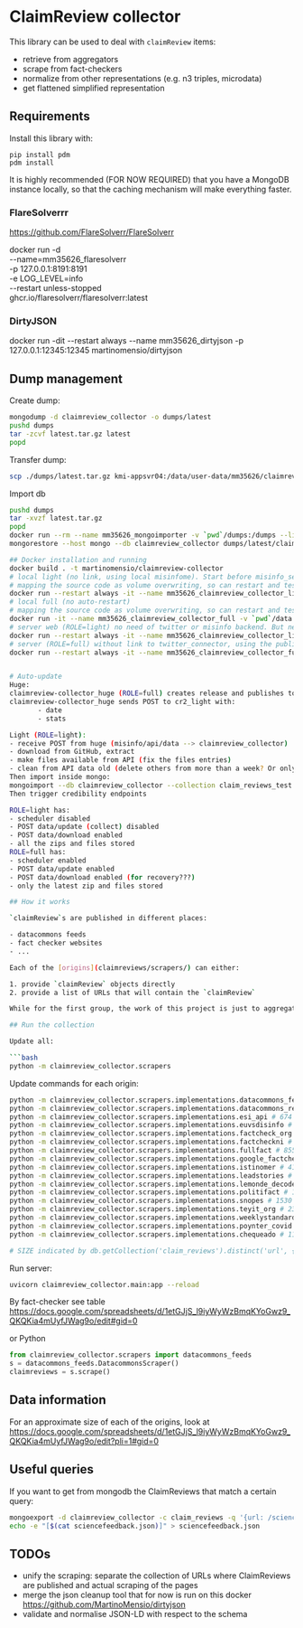 # ClaimReview collector

This library can be used to deal with `claimReview` items:
- retrieve from aggregators
- scrape from fact-checkers
- normalize from other representations (e.g. n3 triples, microdata)
- get flattened simplified representation

## Requirements

Install this library with:
```
pip install pdm
pdm install
```

It is highly recommended (FOR NOW REQUIRED) that you have a MongoDB instance locally, so that the caching mechanism will make everything faster.

### FlareSolverrr

https://github.com/FlareSolverr/FlareSolverr

docker run -d \
  --name=mm35626_flaresolverr \
  -p 127.0.0.1:8191:8191 \
  -e LOG_LEVEL=info \
  --restart unless-stopped \
  ghcr.io/flaresolverr/flaresolverr:latest

### DirtyJSON

docker run -dit --restart always --name mm35626_dirtyjson -p 127.0.0.1:12345:12345 martinomensio/dirtyjson


## Dump management

Create dump:
```bash
mongodump -d claimreview_collector -o dumps/latest
pushd dumps
tar -zcvf latest.tar.gz latest
popd
```

Transfer dump:
```bash
scp ./dumps/latest.tar.gz kmi-appsvr04:/data/user-data/mm35626/claimreview-collector/dumps/latest.tar.gz
```

Import db
```bash
pushd dumps
tar -xvzf latest.tar.gz
popd
docker run --rm --name mm35626_mongoimporter -v `pwd`/dumps:/dumps --link=mm35626_mongo:mongo -it mongo bash
mongorestore --host mongo --db claimreview_collector dumps/latest/claimreview_collector

## Docker installation and running
docker build . -t martinomensio/claimreview-collector
# local light (no link, using local misinfome). Start before misinfo_server
# mapping the source code as volume overwriting, so can restart and test easily
docker run --restart always -it --name mm35626_claimreview_collector_light -v `pwd`/.env:/app/.env -v `pwd`/data:/app/data -v `pwd`/claimreview_collector:/app/claimreview_collector --link=mm35626_mongo:mongo -e MONGO_HOST=mongo:27017 -p 20400:8000 -e ROLE=light martinomensio/claimreview-collector
# local full (no auto-restart)
# mapping the source code as volume overwriting, so can restart and test easily
docker run -it --name mm35626_claimreview_collector_full -v `pwd`/data:/app/data -v `pwd`/.env:/app/.env -v `pwd`/claimreview_collector:/app/claimreview_collector --link=mm35626_flaresolverr:flaresolverr -e FLARESOLVERR_HOST=flaresolverr --link=mm35626_mongo:mongo -e MONGO_HOST=mongo:27017 -e MISINFO_BACKEND="http://misinfo_server:5000" --link=mm35626_misinfo_server:misinfo_server -e TWITTER_CONNECTOR="http://misinfo_server:5000/misinfo/api/twitter" -e DIRTYJSON_REST_ENDPOINT="http://dirtyjson_server:12345" --link=mm35626_dirtyjson:dirtyjson_server -p 20500:8000 -e ROLE=full martinomensio/claimreview-collector
# server web (ROLE=light) no need of twitter or misinfo backend. But need of credibility backend
docker run --restart always -it --name mm35626_claimreview_collector_light -v `pwd`/.env:/app/.env -v `pwd`/data:/app/data --link=mm35626_mongo:mongo -e MONGO_HOST=mongo:27017 -p 127.0.0.1:20400:8000 -e ROLE=light martinomensio/claimreview-collector
# server (ROLE=full) without link to twitter_connector, using the public misinfome API. Credibility need for IFCN only (through misinfomeAPI)
docker run --restart always -it --name mm35626_claimreview_collector_full -v `pwd`/.env:/app/.env -v `pwd`/data:/app/data --link=mm35626_flaresolverr:flaresolverr -e FLARESOLVERR_HOST=flaresolverr:8191 --link=mm35626_mongo:mongo -e MONGO_HOST=mongo:27017 -e MISINFO_BACKEND="https://misinfo.me" -e TWITTER_CONNECTOR="https://misinfo.me/misinfo/api/twitter" -e DIRTYJSON_REST_ENDPOINT="http://dirtyjson_server:12345" --link=mm35626_dirtyjson:dirtyjson_server -p 127.0.0.1:20500:8000 -e ROLE=full -e PUBLISH_GITHUB=true martinomensio/claimreview-collector


# Auto-update
Huge:
claimreview-collector_huge (ROLE=full) creates release and publishes to GitHub
claimreview-collector_huge sends POST to cr2_light with:
       - date
       - stats

Light (ROLE=light):
- receive POST from huge (misinfo/api/data --> claimreview_collector)
- download from GitHub, extract
- make files available from API (fix the files entries)
- clean from API data old (delete others from more than a week? Or only keep zips?)
Then import inside mongo:
mongoimport --db claimreview_collector --collection claim_reviews_test --file data/latest/claim_reviews_raw.json --jsonArray
Then trigger credibility endpoints

ROLE=light has:
- scheduler disabled
- POST data/update (collect) disabled
- POST data/download enabled
- all the zips and files stored
ROLE=full has:
- scheduler enabled
- POST data/update enabled
- POST data/download enabled (for recovery???)
- only the latest zip and files stored

## How it works

`claimReview`s are published in different places:

- datacommons feeds
- fact checker websites
- ...

Each of the [origins](claimreviews/scrapers/) can either:

1. provide `claimReview` objects directly
2. provide a list of URLs that will contain the `claimReview`

While for the first group, the work of this project is just to aggregate them, the second requires scraping the pages and dealing with possibly broken metadata.

## Run the collection

Update all:

```bash
python -m claimreview_collector.scrapers
```

Update commands for each origin:

```bash
python -m claimreview_collector.scrapers.implementations.datacommons_feeds # 19161 ~ 10s
python -m claimreview_collector.scrapers.implementations.datacommons_research_dataset # 5776
python -m claimreview_collector.scrapers.implementations.esi_api # 674 (not available outside OU) --> REMOVED, too wrong!
python -m claimreview_collector.scrapers.implementations.euvsdisinfo # 13616 ~ 2m 5s
python -m claimreview_collector.scrapers.implementations.factcheck_org # 623 ~ 11m 33s (not using sharethefacts anymore)
python -m claimreview_collector.scrapers.implementations.factcheckni # 21 ~ 3m 29s
python -m claimreview_collector.scrapers.implementations.fullfact # 855   ~1m 36s
python -m claimreview_collector.scrapers.implementations.google_factcheck_explorer # 99828 ~3m 18s
python -m claimreview_collector.scrapers.implementations.istinomer # 4179 ~ 14m 23s (ERROR: microdata does not contain anymore full ClaimReview)
python -m claimreview_collector.scrapers.implementations.leadstories # 5219 ~ 9m 43s
python -m claimreview_collector.scrapers.implementations.lemonde_decodex_hoax # 479 ~ 4s
python -m claimreview_collector.scrapers.implementations.politifact # 1263 ~ 28m 22s
python -m claimreview_collector.scrapers.implementations.snopes # 1530 ~ 36m 35s
python -m claimreview_collector.scrapers.implementations.teyit_org # 2375 ~ 1m 27s
python -m claimreview_collector.scrapers.implementations.weeklystandard # 102 ~ 43s
python -m claimreview_collector.scrapers.implementations.poynter_covid # 9992 ~ 18m 17s
python -m claimreview_collector.scrapers.implementations.chequeado # 1179 ~ 49m 0s

# SIZE indicated by db.getCollection('claim_reviews').distinct('url', {retrieved_by: 'COLLECTION_NAME'})
```

Run server: 
```bash
uvicorn claimreview_collector.main:app --reload
```

By fact-checker see table https://docs.google.com/spreadsheets/d/1etGJjS_l9iyWyWzBmqKYoGwz9_QKQKia4mUyfJWag9o/edit#gid=0

or Python
```python
from claimreview_collector.scrapers import datacommons_feeds
s = datacommons_feeds.DatacommonsScraper()
claimreviews = s.scrape()
```

## Data information

For an approximate size of each of the origins, look at https://docs.google.com/spreadsheets/d/1etGJjS_l9iyWyWzBmqKYoGwz9_QKQKia4mUyfJWag9o/edit?pli=1#gid=0

## Useful queries

If you want to get from mongodb the ClaimReviews that match a certain query:

```bash
mongoexport -d claimreview_collector -c claim_reviews -q '{url: /sciencefeedback|climatefeedback|healthfeedback/}' | sed '$!s/$/,/' > sciencefeedback.json
echo -e "[$(cat sciencefeedback.json)]" > sciencefeedback.json
```

## TODOs

- unify the scraping: separate the collection of URLs where ClaimReviews are published and actual scraping of the pages
- merge the json cleanup tool that for now is run on this docker https://github.com/MartinoMensio/dirtyjson
- validate and normalise JSON-LD with respect to the schema

